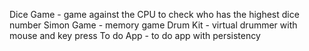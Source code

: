Dice Game - game against the CPU to check who has the highest dice number
Simon Game - memory game 
Drum Kit - virtual drummer with mouse and key press
To do App - to do app with persistency
